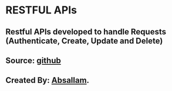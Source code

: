 # RESTFUL APIs

## Restful APIs developed to handle Requests (Authenticate, Create, Update and Delete)
## Source: [github](https://github.com/absallam1999/restful-apis)

## Created By: [Absallam](https://github.com/absallam1999).
